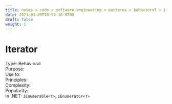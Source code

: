 ```yaml
---
title: notes > code > software engineering > patterns > behavioral > iterator
date: 2023-03-05T15:53:16-0700
draft: false
weight: 1
---
```

# Iterator
Type: Behavioral  
Purpose:  
Use to:  
Principles:  
Complexity:  
Popularity:  
In .NET: `IEnumerable<T>`, `IEnumerator<T>`  
